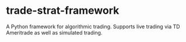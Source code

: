 # trade-strat-framework
A Python framework for algorithmic trading. Supports live trading via TD Ameritrade as well as simulated trading.
